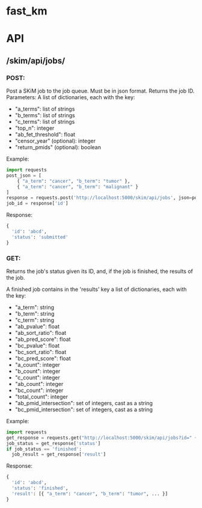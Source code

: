 # fast_km

# API
## /skim/api/jobs/
### POST:
Post a SKiM job to the job queue. Must be in json format. Returns the job ID.
Parameters:
A list of dictionaries, each with the key:
- "a_terms": list of strings
- "b_terms": list of strings
- "c_terms": list of strings
- "top_n": integer
- "ab_fet_threshold": float
- "censor_year" (optional): integer
- "return_pmids" (optional): boolean

Example:
```py
import requests
post_json = [
    { "a_term": "cancer", "b_term": "tumor" }, 
    { "a_term": "cancer", "b_term": "malignant" }
]
response = requests.post('http://localhost:5000/skim/api/jobs', json=post_json).json()
job_id = response['id']
```

Response:
```py
{ 
  'id': 'abcd', 
  'status': 'submitted' 
}
```

### GET:
Returns the job's status given its ID, and, if the job is finished, the results of the job.

A finished job contains in the 'results' key a list of dictionaries, each with the key:
- "a_term": string
- "b_term": string
- "c_term": string
- "ab_pvalue": float
- "ab_sort_ratio": float
- "ab_pred_score": float
- "bc_pvalue": float
- "bc_sort_ratio": float
- "bc_pred_score": float
- "a_count": integer
- "b_count": integer
- "c_count": integer
- "ab_count": integer
- "bc_count": integer
- "total_count": integer
- "ab_pmid_intersection": set of integers, cast as a string
- "bc_pmid_intersection": set of integers, cast as a string

Example: 
```py
import requests
get_response = requests.get("http://localhost:5000/skim/api/jobs?id=" + job_id).json()
job_status = get_response['status']
if job_status == 'finished':
  job_result = get_response['result']
```

Response:
```py
{ 
  'id': 'abcd', 
  'status': 'finished', 
  'result': [{ "a_term": "cancer", "b_term": "tumor", ... }] 
}
```

